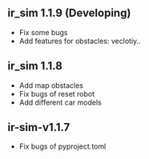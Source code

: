 
## ir_sim 1.1.9 (Developing)

- Fix some bugs
- Add features for obstacles: veclotiy.. 


## ir_sim 1.1.8

- Add map obstacles
- Fix bugs of reset robot
- Add different car models

## ir-sim-v1.1.7

- Fix bugs of pyproject.toml